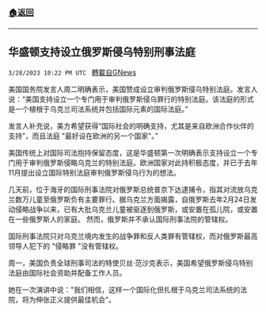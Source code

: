 ###  [:house:返回](README.md)
---


## 华盛顿支持设立俄罗斯侵乌特别刑事法庭
`3/28/2023 10:22 PM UTC ` [轉載自GNews](https://gnews.org/articles/1054587)


美国国务院发言人周二明确表示，美国赞成设立审判俄罗斯侵乌特别法庭。发言人说：“美国支持设立一个专门用于审判俄罗斯侵乌罪行的特别法庭。该法庭的形式是一个植根于乌克兰司法系统并包括国际元素的国际法庭。”

发言人补充说，美方希望获得“国际社会的明确支持，尤其是来自欧洲合作伙伴的支持”，而且法庭 "最好设在欧洲的另一个国家"。”

美国传统上对国际司法抱持保留态度，这是华盛顿第一次明确表示支持设立一个专门用于审判俄罗斯侵略乌克兰的特别法庭。欧洲国家对此持积极态度，并已于去年11月提出设立国际特别法庭审判俄罗斯侵乌行为的想法。

几天前，位于海牙的国际刑事法院对俄罗斯总统普京下达逮捕令，指其对流放乌克兰数万儿童至俄罗斯负有主要罪行。据乌克兰方面揭露，自俄罗斯去年2月24日发动侵略战争以来，已有大批乌克兰儿童被驱逐到俄罗斯，或安置在孤儿院，或安置在一些俄罗斯人的家庭。 然而，俄罗斯并不承认国际刑事法院的管辖权。

国际刑事法院只对乌克兰境内发生的战争罪和反人类罪有管辖权，而对俄罗斯最高领导人犯下的 "侵略罪 "没有管辖权。

周一，美国负责全球刑事司法的特使贝丝·范沙克表示，美国希望俄罗斯侵乌特别法庭由国际社会资助并配备工作人员。

她在一次演讲中说："我们相信，这样一个国际化但扎根于乌克兰司法系统的法院，将为伸张正义提供最佳机会"。

